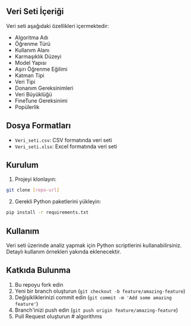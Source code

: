 ## Veri Seti İçeriği

Veri seti aşağıdaki özellikleri içermektedir:
- Algoritma Adı
- Öğrenme Türü
- Kullanım Alanı
- Karmaşıklık Düzeyi
- Model Yapısı
- Aşırı Öğrenme Eğilimi
- Katman Tipi
- Veri Tipi
- Donanım Gereksinimleri
- Veri Büyüklüğü
- FineTune Gereksinimi
- Popülerlik

## Dosya Formatları

- `Veri_seti.csv`: CSV formatında veri seti
- `Veri_seti.xlsx`: Excel formatında veri seti

## Kurulum

1. Projeyi klonlayın:
```bash
git clone [repo-url]
```

2. Gerekli Python paketlerini yükleyin:
```bash
pip install -r requirements.txt
```

## Kullanım

Veri seti üzerinde analiz yapmak için Python scriptlerini kullanabilirsiniz. Detaylı kullanım örnekleri yakında eklenecektir.

## Katkıda Bulunma

1. Bu repoyu fork edin
2. Yeni bir branch oluşturun (`git checkout -b feature/amazing-feature`)
3. Değişikliklerinizi commit edin (`git commit -m 'Add some amazing feature'`)
4. Branch'inizi push edin (`git push origin feature/amazing-feature`)
5. Pull Request oluşturun #   a l g o r i t h m s 
 
 